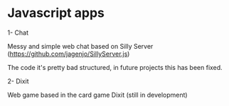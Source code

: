 # Javascript apps


1- Chat

  Messy and simple web chat based on Silly Server (https://github.com/jagenjo/SillyServer.js)
  
  The code it's pretty bad structured, in future projects this has been fixed.
  
2- Dixit

  Web game based in the card game Dixit (still in development)
